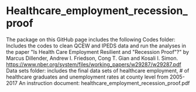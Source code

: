 # Healthcare_employment_recession_proof
The package on this GitHub page includes the following 
Codes folder: Includes the codes to clean QCEW and IPEDS data and run the analyses in the paper "Is Health Care Employment Resilient and "Recession Proof"?" by Marcus Dillender, Andrew I. Friedson, Cong T. Gian and Kosali I. Simon. https://www.nber.org/system/files/working_papers/w29287/w29287.pdf
Data sets folder: includes the final data sets of healthcare employment, # of healthcare graduates and unemployment rates at county level from 2005-2017
An instruction document: healthcare_employment_recession_proof.pdf

